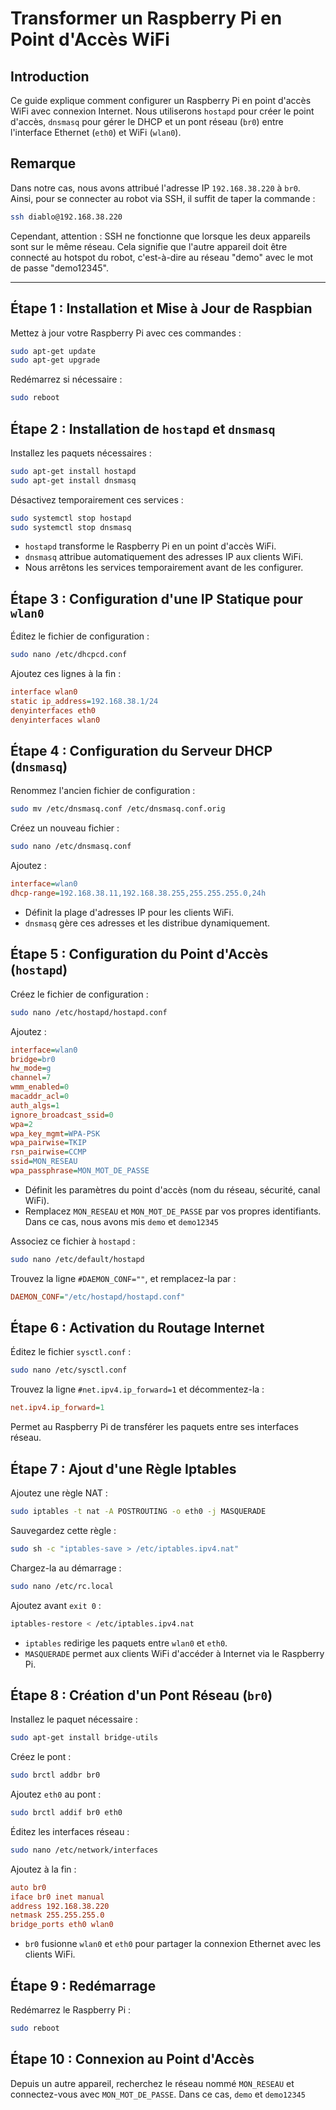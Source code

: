 # Transformer un Raspberry Pi en Point d'Accès WiFi

## Introduction
Ce guide explique comment configurer un Raspberry Pi en point d'accès WiFi avec connexion Internet. Nous utiliserons `hostapd` pour créer le point d'accès, `dnsmasq` pour gérer le DHCP et un pont réseau (`br0`) entre l'interface Ethernet (`eth0`) et WiFi (`wlan0`).

## Remarque

Dans notre cas, nous avons attribué l'adresse IP `192.168.38.220` à `br0`.  
Ainsi, pour se connecter au robot via SSH, il suffit de taper la commande :

```bash
ssh diablo@192.168.38.220
```
Cependant, attention : SSH ne fonctionne que lorsque les deux appareils sont sur le même réseau.
Cela signifie que l'autre appareil doit être connecté au hotspot du robot, c'est-à-dire au réseau "demo" avec le mot de passe "demo12345".

---

## Étape 1 : Installation et Mise à Jour de Raspbian
Mettez à jour votre Raspberry Pi avec ces commandes :
```bash
sudo apt-get update
sudo apt-get upgrade
```
Redémarrez si nécessaire :
```bash
sudo reboot
```

## Étape 2 : Installation de `hostapd` et `dnsmasq`
Installez les paquets nécessaires :
```bash
sudo apt-get install hostapd
sudo apt-get install dnsmasq
```
Désactivez temporairement ces services :
```bash
sudo systemctl stop hostapd
sudo systemctl stop dnsmasq
```
- `hostapd` transforme le Raspberry Pi en un point d'accès WiFi.
- `dnsmasq` attribue automatiquement des adresses IP aux clients WiFi.
- Nous arrêtons les services temporairement avant de les configurer.

## Étape 3 : Configuration d'une IP Statique pour `wlan0`
Éditez le fichier de configuration :
```bash
sudo nano /etc/dhcpcd.conf
```
Ajoutez ces lignes à la fin :
```ini
interface wlan0
static ip_address=192.168.38.1/24
denyinterfaces eth0
denyinterfaces wlan0
```


## Étape 4 : Configuration du Serveur DHCP (`dnsmasq`)
Renommez l'ancien fichier de configuration :
```bash
sudo mv /etc/dnsmasq.conf /etc/dnsmasq.conf.orig
```
Créez un nouveau fichier :
```bash
sudo nano /etc/dnsmasq.conf
```
Ajoutez :
```ini
interface=wlan0
dhcp-range=192.168.38.11,192.168.38.255,255.255.255.0,24h
```
- Définit la plage d'adresses IP pour les clients WiFi.
- `dnsmasq` gère ces adresses et les distribue dynamiquement.

## Étape 5 : Configuration du Point d'Accès (`hostapd`)
Créez le fichier de configuration :
```bash
sudo nano /etc/hostapd/hostapd.conf
```
Ajoutez :
```ini
interface=wlan0
bridge=br0
hw_mode=g
channel=7
wmm_enabled=0
macaddr_acl=0
auth_algs=1
ignore_broadcast_ssid=0
wpa=2
wpa_key_mgmt=WPA-PSK
wpa_pairwise=TKIP
rsn_pairwise=CCMP
ssid=MON_RESEAU
wpa_passphrase=MON_MOT_DE_PASSE
```
- Définit les paramètres du point d'accès (nom du réseau, sécurité, canal WiFi).
- Remplacez `MON_RESEAU` et `MON_MOT_DE_PASSE` par vos propres identifiants. Dans ce cas, nous avons mis `demo` et `demo12345`

Associez ce fichier à `hostapd` :
```bash
sudo nano /etc/default/hostapd
```
Trouvez la ligne `#DAEMON_CONF=""`, et remplacez-la par :
```ini
DAEMON_CONF="/etc/hostapd/hostapd.conf"
```

## Étape 6 : Activation du Routage Internet
Éditez le fichier `sysctl.conf` :
```bash
sudo nano /etc/sysctl.conf
```
Trouvez la ligne `#net.ipv4.ip_forward=1` et décommentez-la :
```ini
net.ipv4.ip_forward=1
```
Permet au Raspberry Pi de transférer les paquets entre ses interfaces réseau.

## Étape 7 : Ajout d'une Règle Iptables
Ajoutez une règle NAT :
```bash
sudo iptables -t nat -A POSTROUTING -o eth0 -j MASQUERADE
```
Sauvegardez cette règle :
```bash
sudo sh -c "iptables-save > /etc/iptables.ipv4.nat"
```
Chargez-la au démarrage :
```bash
sudo nano /etc/rc.local
```
Ajoutez avant `exit 0` :
```bash
iptables-restore < /etc/iptables.ipv4.nat
```
- `iptables` redirige les paquets entre `wlan0` et `eth0`.
- `MASQUERADE` permet aux clients WiFi d'accéder à Internet via le Raspberry Pi.

## Étape 8 : Création d'un Pont Réseau (`br0`)
Installez le paquet nécessaire :
```bash
sudo apt-get install bridge-utils
```
Créez le pont :
```bash
sudo brctl addbr br0
```
Ajoutez `eth0` au pont :
```bash
sudo brctl addif br0 eth0
```
Éditez les interfaces réseau :
```bash
sudo nano /etc/network/interfaces
```
Ajoutez à la fin :
```ini
auto br0
iface br0 inet manual
address 192.168.38.220
netmask 255.255.255.0
bridge_ports eth0 wlan0
```
- `br0` fusionne `wlan0` et `eth0` pour partager la connexion Ethernet avec les clients WiFi.

## Étape 9 : Redémarrage
Redémarrez le Raspberry Pi :
```bash
sudo reboot
```

## Étape 10 : Connexion au Point d'Accès
Depuis un autre appareil, recherchez le réseau nommé `MON_RESEAU` et connectez-vous avec `MON_MOT_DE_PASSE`. Dans ce cas, `demo` et `demo12345`


